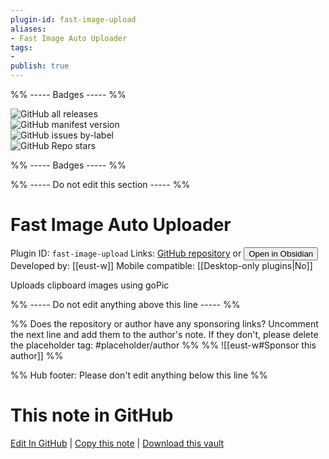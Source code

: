```yaml
---
plugin-id: fast-image-upload
aliases:
- Fast Image Auto Uploader
tags: 
- 
publish: true
---
```


%% ----- Badges ----- %%

![GitHub all releases](https://img.shields.io/github/downloads/eust-w/obsidian-image-auto-upload/total?color=573E7A&logo=github&style=for-the-badge)   
![GitHub manifest version](https://img.shields.io/github/manifest-json/v/eust-w/obsidian-image-auto-upload?color=573E7A&logo=github&style=for-the-badge)   
![GitHub issues by-label](https://img.shields.io/github/issues/eust-w/obsidian-image-auto-upload/help%20wanted?color=573E7A&logo=github&style=for-the-badge)   
![GitHub Repo stars](https://img.shields.io/github/stars/eust-w/obsidian-image-auto-upload?color=573E7A&logo=github&style=for-the-badge)

%% ----- Badges ----- %%

%% ----- Do not edit this section ----- %%

# Fast Image Auto Uploader

Plugin ID: `fast-image-upload`
Links: [GitHub repository](https://github.com/eust-w/obsidian-image-auto-upload) or [<button id=HH>Open in Obsidian</button>](obsidian://show-plugin?id=fast-image-upload)
Developed by: [[eust-w]]
Mobile compatible: [[Desktop-only plugins|No]]

Uploads clipboard images using goPic

%% ----- Do not edit anything above this line ----- %% 

%% Does the repository or author have any sponsoring links? Uncomment the next line and add them to the author's note. If they don't, please delete the placeholder tag: #placeholder/author %%
%% ![[eust-w#Sponsor this author]] %%

%% Hub footer: Please don't edit anything below this line %%

# This note in GitHub

<span class="git-footer">[Edit In GitHub](https://github.dev/obsidian-community/obsidian-hub/blob/main/02%20-%20Community%20Expansions/02.05%20All%20Community%20Expansions/Plugins/fast-image-upload.md "git-hub-edit-note") | [Copy this note](https://raw.githubusercontent.com/obsidian-community/obsidian-hub/main/02%20-%20Community%20Expansions/02.05%20All%20Community%20Expansions/Plugins/fast-image-upload.md "git-hub-copy-note") | [Download this vault](https://github.com/obsidian-community/obsidian-hub/archive/refs/heads/main.zip "git-hub-download-vault") </span>

